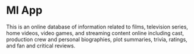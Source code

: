 # MI App
This is an online database of information related to films, television series, home videos, video games, and streaming content online including cast, production crew and personal biographies, plot summaries, trivia, ratings, and fan and critical reviews.
